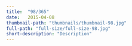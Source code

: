 ```yaml
---
title:  "98/365"
date:   2015-04-08
thumbnail-path: "thumbnails/thumbnail-98.jpg"
full-path: "full-size/full-size-98.jpg"
short-description: "Description"
---
```

